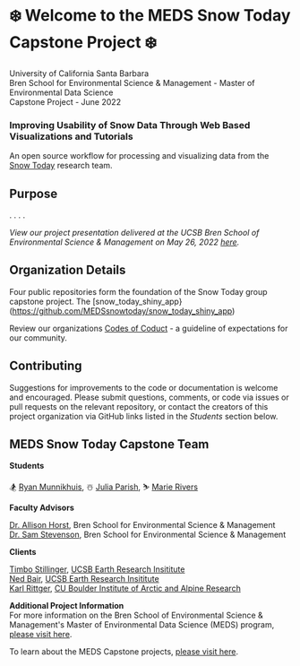 # ❄️ Welcome to the MEDS Snow Today Capstone Project ❄️

University of California Santa Barbara<br>
Bren School for Environmental Science & Management - Master of Environmental Data Science <br>
Capstone Project - June 2022

### Improving Usability of Snow Data Through Web Based Visualizations and Tutorials
An open source workflow for processing and visualizing data from the [Snow Today](https://nsidc.org/reports/snow-today) research team. 

## Purpose

.
.
.
.


*View our project presentation delivered at the UCSB Bren School of Environmental Science & Management on May 26, 2022 [here](https://docs.google.com/presentation/d/e/2PACX-1vSTkyZ4s4HSoEGj-ChDFdXMSpLMUVMtDysy-05QCkDtOm3_xyc7wBcae3zqllXPxSlb46HSGXOvewi7/pub?start=false&loop=false&delayms=3000).*

## Organization Details

Four public repositories form the foundation of the Snow Today group capstone project. The [snow_today_shiny_app}(https://github.com/MEDSsnowtoday/snow_today_shiny_app)

Review our organizations [Codes of Coduct](https://github.com/MEDSsnowtoday/.github/blob/main/CODE_OF_CONDUCT.md) - a guideline of expectations for our community.

## Contributing

Suggestions for improvements to the code or documentation is welcome and encouraged. Please submit questions, comments, or code via issues or pull requests on the relevant repository, or contact the creators of this project organization via GitHub links listed in the *Students* section below. 

## MEDS Snow Today Capstone Team

**Students**

🏂 [Ryan Munnikhuis](https://github.com/RyanMunnikhuis), ☃️ [Julia Parish](https://github.com/juliaparish), ⛷️ [Marie Rivers](https://github.com/marierivers)

**Faculty Advisors**

[Dr. Allison Horst](https://github.com/allisonhorst), Bren School for Environmental Science & Management<br>
[Dr. Sam Stevenson](https://github.com/samanthastevenson), Bren School for Environmental Science & Management

**Clients**

[Timbo Stillinger](https://github.com/Timbo-Stillinger), [UCSB Earth Research Insititute](https://www.eri.ucsb.edu/)<br>
[Ned Bair](https://github.com/edwardbair), [UCSB Earth Research Insititute](https://www.eri.ucsb.edu/)<br>
[Karl Rittger](https://github.com/krittger), [CU Boulder Institute of Arctic and Alpine Research](https://instaar.colorado.edu/)

**Additional Project Information** <br>
For more information on the Bren School of Environmental Science & Management's Master of Environmental Data Science (MEDS) program, [please visit here](https://bren.ucsb.edu/masters-programs/master-environmental-data-science).

To learn about the MEDS Capstone projects, [please visit here](https://bren.ucsb.edu/masters-programs/master-environmental-data-science/meds-capstone-projects).

